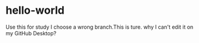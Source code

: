 # hello-world
Use this for study
I choose a wrong branch.This is ture.
why I can't edit it on my GitHub Desktop?

